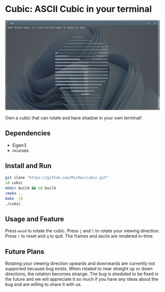 # Cubic: ASCII Cubic in your terminal

![img](img/image.png)

Own a cubic that can rotate and have shadow in your own terminal!

## Dependencies

- Eigen3
- ncurses

## Install and Run

```bash
git clone "https://github.com/MicRev/cubic.git"
cd cubic
mkdir build && cd build
cmake ..
make -j8
./cubic
```

## Usage and Feature

Press `wasd` to rotate the cubic. Press `j` and `l` to rotate your viewing direction. Press `r` to reset and `q` to quit. The frames and asciis are rendered in-time.

## Future Plans

Rotating your viewing direction upwards and downwards are currently not supported because bug exists. When rotated to near straight up or down directions, the rotation becomes strange. The bug is sheduled to be fixed in the future and we will appreciate it so much if you have any ideas about the bug and are willing to share it with us.